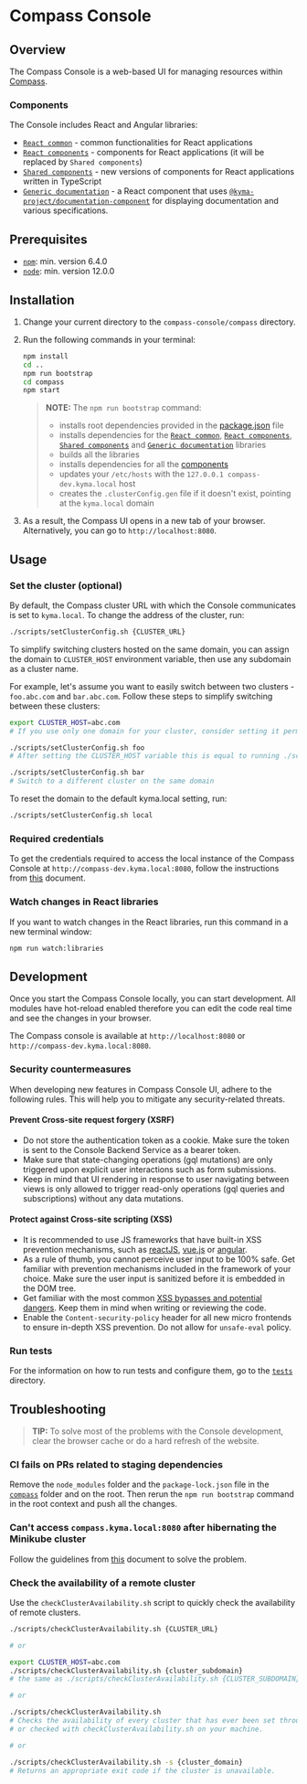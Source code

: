 # Compass Console

## Overview

The Compass Console is a web-based UI for managing resources within [Compass](https://github.com/kyma-incubator/compass).

### Components

The Console includes React and Angular libraries:

- [`React common`](./common) - common functionalities for React applications
- [`React components`](./components/react) - components for React applications (it will be replaced by `Shared components`)
- [`Shared components`](./components/shared) - new versions of components for React applications written in TypeScript
- [`Generic documentation`](./components/generic-documentation) - a React component that uses [`@kyma-project/documentation-component`](https://github.com/kyma-incubator/documentation-component) for displaying documentation and various specifications.

## Prerequisites

- [`npm`](https://www.npmjs.com/): min. version 6.4.0
- [`node`](https://nodejs.org/en/): min. version 12.0.0

## Installation

1. Change your current directory to the `compass-console/compass` directory.

2. Run the following commands in your terminal:

    ```bash
    npm install
    cd ..
    npm run bootstrap
    cd compass
    npm start
    ```

   > **NOTE:** The `npm run bootstrap` command:
   > - installs root dependencies provided in the [package.json](./package.json) file
   > - installs dependencies for the [`React common`](./common), [`React components`](./components/react), [`Shared components`](./components/shared) and [`Generic documentation`](./components/generic-documentation) libraries
   > - builds all the libraries
   > - installs dependencies for all the [components](#components)
   > - updates your `/etc/hosts` with the `127.0.0.1 compass-dev.kyma.local` host
   > - creates the `.clusterConfig.gen` file if it doesn't exist, pointing at the `kyma.local` domain

3. As a result, the Compass UI opens in a new tab of your browser. Alternatively, you can go to `http://localhost:8080`.

## Usage

### Set the cluster (optional)

By default, the Compass cluster URL with which the Console communicates is set to `kyma.local`. To change the address of the cluster, run:

```bash
./scripts/setClusterConfig.sh {CLUSTER_URL}
```

To simplify switching clusters hosted on the same domain, you can assign the domain to `CLUSTER_HOST` environment variable, then use any subdomain as a cluster name.

For example, let's assume you want to easily switch between two clusters - `foo.abc.com` and `bar.abc.com`. Follow these steps to simplify switching between these clusters:

```bash
export CLUSTER_HOST=abc.com
# If you use only one domain for your cluster, consider setting it permanently in your shell.

./scripts/setClusterConfig.sh foo
# After setting the CLUSTER_HOST variable this is equal to running ./scripts/.setClusterConfig foo.abc.com

./scripts/setClusterConfig.sh bar
# Switch to a different cluster on the same domain
```

To reset the domain to the default kyma.local setting, run:

```bash
./scripts/setClusterConfig.sh local
```

### Required credentials

To get the credentials required to access the local instance of the Compass Console at `http://compass-dev.kyma.local:8080`, follow the instructions from [this](https://kyma-project.io/docs/master/root/kyma#installation-install-kyma-on-a-cluster-access-the-cluster) document.

### Watch changes in React libraries

If you want to watch changes in the React libraries, run this command in a new terminal window:

```bash
npm run watch:libraries
```

## Development

Once you start the Compass Console locally, you can start development. All modules have hot-reload enabled therefore you can edit the code real time and see the changes in your browser.

The Compass console is available at `http://localhost:8080` or `http://compass-dev.kyma.local:8080`.

### Security countermeasures

When developing new features in Compass Console UI, adhere to the following rules. This will help you to mitigate any security-related threats.

#### Prevent Cross-site request forgery (XSRF)

- Do not store the authentication token as a cookie. Make sure the token is sent to the Console Backend Service as a bearer token.
- Make sure that state-changing operations (gql mutations) are only triggered upon explicit user interactions such as form submissions.
- Keep in mind that UI rendering in response to user navigating between views is only allowed to trigger read-only operations (gql queries and subscriptions) without any data mutations.

#### Protect against Cross-site scripting (XSS)

- It is recommended to use JS frameworks that have built-in XSS prevention mechanisms, such as [reactJS](https://reactjs.org/docs/introducing-jsx.html#jsx-prevents-injection-attacks), [vue.js](https://vuejs.org/v2/guide/security.html#What-Vue-Does-to-Protect-You) or [angular](https://angular.io/guide/security#angulars-cross-site-scripting-security-model).
- As a rule of thumb, you cannot perceive user input to be 100% safe. Get familiar with prevention mechanisms included in the framework of your choice. Make sure the user input is sanitized before it is embedded in the DOM tree.
- Get familiar with the most common [XSS bypasses and potential dangers](https://stackoverflow.com/questions/33644499/what-does-it-mean-when-they-say-react-is-xss-protected). Keep them in mind when writing or reviewing the code.
- Enable the `Content-security-policy` header for all new micro frontends to ensure in-depth XSS prevention. Do not allow for `unsafe-eval` policy.

### Run tests

For the information on how to run tests and configure them, go to the [`tests`](tests) directory.

## Troubleshooting

> **TIP:** To solve most of the problems with the Console development, clear the browser cache or do a hard refresh of the website.

### CI fails on PRs related to staging dependencies

Remove the `node_modules` folder and the `package-lock.json` file in the [`compass`](./compass) folder and on the root. Then rerun the `npm run bootstrap` command in the root context and push all the changes.

### Can't access `compass.kyma.local:8080` after hibernating the Minikube cluster

Follow the guidelines from [this](https://kyma-project.io/docs/#troubleshooting-basic-troubleshooting-can-t-log-in-to-the-console-after-hibernating-the-minikube-cluster) document to solve the problem.

### Check the availability of a remote cluster

Use the `checkClusterAvailability.sh` script to quickly check the availability of remote clusters.

```bash
./scripts/checkClusterAvailability.sh {CLUSTER_URL}

# or

export CLUSTER_HOST=abc.com
./scripts/checkClusterAvailability.sh {cluster_subdomain}
# the same as ./scripts/checkClusterAvailability.sh {CLUSTER_SUBDOMAIN}.abc.com

# or

./scripts/checkClusterAvailability.sh
# Checks the availability of every cluster that has ever been set through setClusterConfig.sh
# or checked with checkClusterAvailability.sh on your machine.

# or

./scripts/checkClusterAvailability.sh -s {cluster_domain}
# Returns an appropriate exit code if the cluster is unavailable.
```
